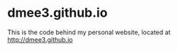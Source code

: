 dmee3.github.io
===============

This is the code behind my personal website, located at http://dmee3.github.io
